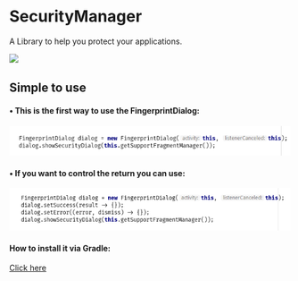 # SecurityManager
A Library to help you protect your applications.

[![](https://jitpack.io/v/Wottrich/SecurityManager.svg)](https://jitpack.io/#Wottrich/SecurityManager)

## Simple to use
#### • This is the first way to use the FingerprintDialog:
![](screenshots/simple_mode_1.png)

#### • If you want to control the return you can use: 
![](screenshots/simple_mode_2.png)



#### How to install it via Gradle:
[Click here](https://jitpack.io/#Wottrich/SecurityManager)
